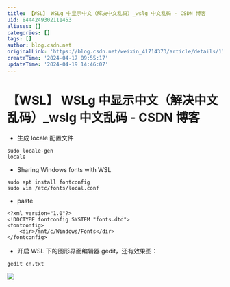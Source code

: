 ```yaml
---
title: 【WSL】 WSLg 中显示中文（解决中文乱码）_wslg 中文乱码 - CSDN 博客
uid: 8444249302111453
aliases: []
categories: []
tags: []
author: blog.csdn.net
originalLink: 'https://blog.csdn.net/weixin_41714373/article/details/119519589'
createTime: '2024-04-17 09:55:17'
updateTime: '2024-04-19 14:46:07'
---
```


# 【WSL】 WSLg 中显示中文（解决中文乱码）_wslg 中文乱码 - CSDN 博客

- 生成 locale 配置文件

```plain
sudo locale-gen
locale

```

- Sharing Windows fonts with WSL

```plain
sudo apt install fontconfig
sudo vim /etc/fonts/local.conf

```

- paste

```plain
<?xml version="1.0"?>
<!DOCTYPE fontconfig SYSTEM "fonts.dtd">
<fontconfig>
    <dir>/mnt/c/Windows/Fonts</dir>
</fontconfig>

```

- 开启 WSL 下的图形界面编辑器 gedit，还有效果图：

```plain
gedit cn.txt

```

![](https://img-blog.csdnimg.cn/655f24dada204c2e90f4ed5164adc2a6.png)
